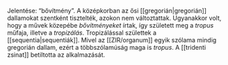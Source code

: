 Jelentése: “bővítmény”. A középkorban az ősi [[gregorián|gregorián]] dallamokat szentként tisztelték, azokon nem változtattak. Ugyanakkor volt, hogy a művek közepébe *bővítményeket* írtak, így született meg a *tropus* műfaja, illetve a *tropizálás*. Tropizálással születtek a [[sequentia|sequentiák]]. 
Mivel az [[ZIR/organum]] egyik szólama mindig gregorián dallam, ezért a többszólamúság maga is *tropus*.
A [[tridenti zsinat]] betiltotta az alkalmazását.